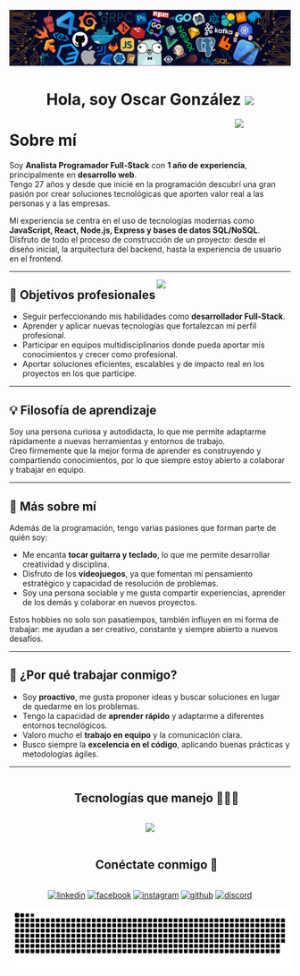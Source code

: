 ![Github Banner](https://github.com/Jaydeep-Yadav/Jaydeep-Yadav/blob/main/banner.png)


<h1 align="center"><b>Hola, soy Oscar González </b><img src="https://media.giphy.com/media/hvRJCLFzcasrR4ia7z/giphy.gif" width="35"></h1>


<img align='right' src='https://github.com/Rishit-dagli/Rishit-dagli/blob/master/images/octocat-anime.gif' width='100"'>


# Sobre mí  
Soy **Analista Programador Full-Stack** con **1 año de experiencia**, principalmente en **desarrollo web**.  
Tengo 27 años y desde que inicié en la programación descubrí una gran pasión por crear soluciones tecnológicas que aporten valor real a las personas y a las empresas.  

Mi experiencia se centra en el uso de tecnologías modernas como **JavaScript, React, Node.js, Express y bases de datos SQL/NoSQL**.  
Disfruto de todo el proceso de construcción de un proyecto: desde el diseño inicial, la arquitectura del backend, hasta la experiencia de usuario en el frontend.  

---


<img align= "right" width= "240" src= "https://pa1.narvii.com/6580/8098c6e9207376889eeb0532d9f5a0723c4d73f5_hq.gif"/>

## 🚀 Objetivos profesionales  
- Seguir perfeccionando mis habilidades como **desarrollador Full-Stack**.  
- Aprender y aplicar nuevas tecnologías que fortalezcan mi perfil profesional.  
- Participar en equipos multidisciplinarios donde pueda aportar mis conocimientos y crecer como profesional.  
- Aportar soluciones eficientes, escalables y de impacto real en los proyectos en los que participe.  

---

## 💡 Filosofía de aprendizaje  
Soy una persona curiosa y autodidacta, lo que me permite adaptarme rápidamente a nuevas herramientas y entornos de trabajo.  
Creo firmemente que la mejor forma de aprender es construyendo y compartiendo conocimientos, por lo que siempre estoy abierto a colaborar y trabajar en equipo.  

---

## 🎸 Más sobre mí  
Además de la programación, tengo varias pasiones que forman parte de quién soy:  
- Me encanta **tocar guitarra y teclado**, lo que me permite desarrollar creatividad y disciplina.  
- Disfruto de los **videojuegos**, ya que fomentan mi pensamiento estratégico y capacidad de resolución de problemas.  
- Soy una persona sociable y me gusta compartir experiencias, aprender de los demás y colaborar en nuevos proyectos.  

Estos hobbies no solo son pasatiempos, también influyen en mi forma de trabajar: me ayudan a ser creativo, constante y siempre abierto a nuevos desafíos.  

---

## 💬 ¿Por qué trabajar conmigo?  
- Soy **proactivo**, me gusta proponer ideas y buscar soluciones en lugar de quedarme en los problemas.  
- Tengo la capacidad de **aprender rápido** y adaptarme a diferentes entornos tecnológicos.  
- Valoro mucho el **trabajo en equipo** y la comunicación clara.  
- Busco siempre la **excelencia en el código**, aplicando buenas prácticas y metodologías ágiles.  

---

<div id="user-content-toc">
  <ul align="center">
    <summary><h2 style="display: inline-block">Tecnologías que manejo 👨🏻‍💻</h2></summary>
  </ul>
</div>



<p align="center">
  <a href="https://skillicons.dev">
    <img src="https://skillicons.dev/icons?i=git,aws,cpp,css,discord,docker,postgres,prisma,pug,dynamodb,express,figma,firebase,redis,github,html,java,js,linux,md,materialui,nginx,mongodb,mysql,nextjs,nodejs,postman,py,react,redux,tailwind,ts,vscode,kubernetes&perline=14" />
  </a>
</p>



<div id="user-content-toc">
  <ul align="center">
    <summary><h2 style="display: inline-block">Conéctate conmigo 🤝</h2></summary>
  </ul>
</div>



<!--icons and links-->
<p align="center">
<a href="https://www.linkedin.com/in/moscardev/" target="blank"><img align="center" src="https://user-images.githubusercontent.com/88904952/234979284-68c11d7f-1acc-4f0c-ac78-044e1037d7b0.png" alt="linkedin" height="50" width="50" /></a>
<a href="https://www.facebook.com/ShadowMaster29x?locale=es_LA" target="blank"><img align="center" src="https://user-images.githubusercontent.com/88904952/234980676-61bfb021-ecc8-48f7-88e6-34c1b06c4a58.png" alt="facebook" height="50" width="50" /></a> 
<a href="https://www.instagram.com/mo0sc4r/" target="blank"><img align="center" src="https://user-images.githubusercontent.com/88904952/234981169-2dd1e58f-4b7e-468c-8213-034ba62156c3.png" alt="instagram" height="50" width="50" /></a>
<a href="https://github.com/Pinoberry" target="blank"><img align="center" src="https://user-images.githubusercontent.com/88904952/234982196-562aea17-5532-4550-8c08-1c7cb994a541.png" alt="github" height="50" width="50" /></a>
<a href="https://discordapp.com/users/957722095381540874" target="blank"><img align="center" src="https://user-images.githubusercontent.com/88904952/234982627-019fd336-6248-453c-9b05-97c13fd1d207.png" alt="discord" height="50" width="50" /></a>
  
</p>

<div align="center">
    <picture align="center">
      <source media="(prefers-color-scheme: dark)" srcset="https://raw.githubusercontent.com/Niefee/niefee/master/assets/github-contribution-grid-snake.svg">
      <source media="(prefers-color-scheme: light)" srcset="https://raw.githubusercontent.com/Niefee/niefee/master/assets/github-contribution-grid-snake.svg">
      <img alt="github contribution grid snake animation" src="https://raw.githubusercontent.com/Niefee/niefee/master/assets/github-contribution-grid-snake.svg">
    </picture>
</div>
